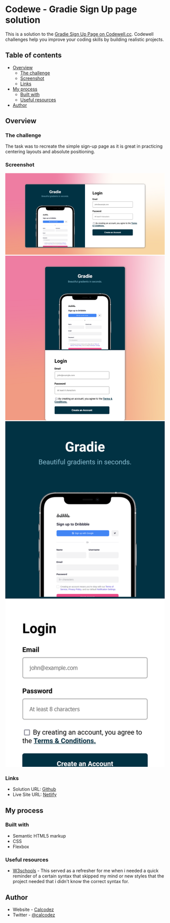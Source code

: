 # Codewe - Gradie Sign Up page solution


This is a solution to the [Gradie Sign Up Page on Codewell.cc](https://www.codewell.cc/challenges/gradie-sign-up-page--608ac420650dff001599e8ec). Codewell challenges help you improve your coding skills by building realistic projects. 

## Table of contents

- [Overview](#overview)
  - [The challenge](#the-challenge)
  - [Screenshot](#screenshot)
  - [Links](#links)
- [My process](#my-process)
  - [Built with](#built-with)
  - [Useful resources](#useful-resources)
- [Author](#author)


## Overview

### The challenge

The task was to recreate the simple sign-up page as it is great in practicing centering layouts and absolute positioning.

### Screenshot

<img src="README-images/Desktop.png" width="600px">

<img src="README-images/Tablet.png" width="600px">

<img src="README-images/Mobile.png" width="600px">



### Links

- Solution URL: [Github](https://github.com/KahlvynO/Gradie-signup)
- Live Site URL: [Netlify](https://gradie01.netlify.app)

## My process

### Built with

- Semantic HTML5 markup
- CSS
- Flexbox


### Useful resources

- [W3schools](https://www.w3schools.com) - This served as a refresher for me when i needed a quick reminder of a certain syntax that skipped my mind or new styles that the project needed that i didn't know the correct syntax for.

## Author

- Website - [Calcodez](https://calcodez.netlify.app)
- Twitter - [@calcodez](https://www.twitter.com/calcodez)